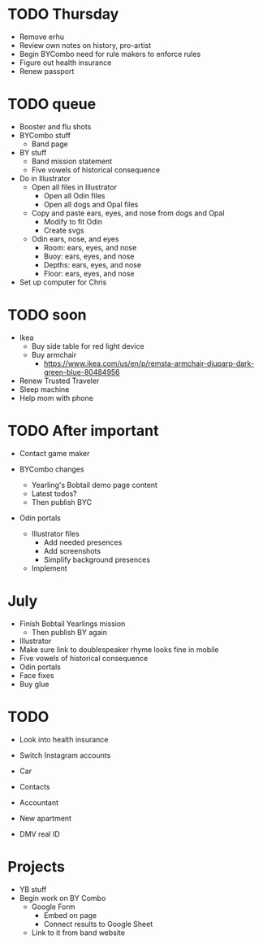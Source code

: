 # TODO Thursday
* Remove erhu
* Review own notes on history, pro-artist
* Begin BYCombo need for rule makers to enforce rules
* Figure out health insurance
* Renew passport

# TODO queue
* Booster and flu shots
* BYCombo stuff
    * Band page
* BY stuff
    * Band mission statement
    * Five vowels of historical consequence
* Do in Illustrator
    * Open all files in Illustrator
        * Open all Odin files
        * Open all dogs and Opal files
    * Copy and paste ears, eyes, and nose from dogs and Opal
        * Modify to fit Odin
        * Create svgs
    * Odin ears, nose, and eyes
        * Room: ears, eyes, and nose
        * Buoy: ears, eyes, and nose
        * Depths: ears, eyes, and nose
        * Floor: ears, eyes, and nose
* Set up computer for Chris

# TODO soon
* Ikea
    * Buy side table for red light device
    * Buy armchair
        * https://www.ikea.com/us/en/p/remsta-armchair-djuparp-dark-green-blue-80484956
* Renew Trusted Traveler
* Sleep machine
* Help mom with phone

# TODO After important
* Contact game maker
* BYCombo changes
    * Yearling's Bobtail demo page content
    * Latest todos?
    * Then publish BYC

* Odin portals
    * Illustrator files
        * Add needed presences
        * Add screenshots
        * Simplify background presences
    * Implement
<!-- * Didi past ending
    * Make sketch to scan
        * Photo scrapbook
    * Implement -->
<!-- * My 100,000th Dream
    * Create Illustrator file
    * Add dream final presence
    * Design and draw dream final -->

# July
* Finish Bobtail Yearlings mission
    * Then publish BY again
* Illustrator
* Make sure link to doublespeaker rhyme looks fine in mobile
* Five vowels of historical consequence
* Odin portals
* Face fixes
* Buy glue

# TODO
* Look into health insurance
* Switch Instagram accounts

* Car
* Contacts
* Accountant
* New apartment
* DMV real ID

# Projects
* YB stuff
* Begin work on BY Combo
    * Google Form
        * Embed on page
        * Connect results to Google Sheet
    * Link to it from band website